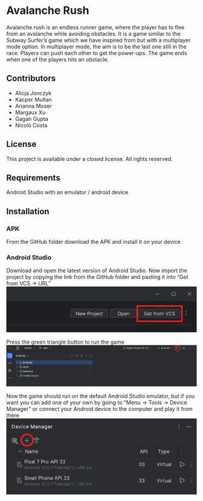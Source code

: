 # Avalanche Rush

Avalanche rush is an endless runner game, where the player has to flee from an avalanche while avoiding obstacles.  It is a game similar to the Subway Surfer’s game which we have inspired from but with a multiplayer mode option. In multiplayer mode, the aim is to be the last one still in the race. Players can push each other to get the power-ups. The game ends when one of the players hits an obstacle.

## Contributors
* Alicja Jonczyk
* Kacper Multan
* Arianna Moser
* Margaux Xu
* Gagan Gupta
* Nicolò Costa

## License
This project is available under a closed license. All rights reserved.

## Requirements
Android Studio with an emulator / android device

## Installation
### APK
From the GitHub folder download the APK and install it on your device


### Android Studio
Download and open the latest version of Android Studio. Now import the project by copying the link from the GitHub folder and pasting it into “Get from VCS -> URL”
![Import_project](assets/importproject.png)

Press the green triangle button to run the game
![Run_game](assets/rungame.png)

Now the game should run on the default Android Studio emulator, but if you want you can add one of your own by going to "Menu -> Tools -> Device Manager" or connect your Android device to the computer and play it from there
![Add_Device](assets/adddevice.png)

